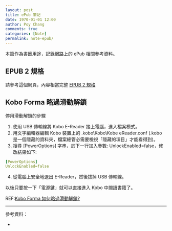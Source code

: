 ```yaml
---
layout: post
title: ePub 筆記
date: 1970-01-01 12:00
author: Poy Chang
comments: true
categories: [Note]
permalink: note-epub/
---
```


本篇作為書籤用途，記錄網路上的 ePub 相關參考資料。

## EPUB 2 規格

請參考這個網頁，內容相當完整 [EPUB 2 規格](https://sites.google.com/site/zhoubx/computer/epub/spec2)

## Kobo Forma 略過滑動解鎖

停用滑動解鎖的步驟

1. 使用 USB 傳輸線將 Kobo E-Reader 接上電腦，進入檔案模式。
2. 用文字編輯器編輯 Kobo 裝置上的 \.kobo\Kobo\Kobe eReader.conf  (\.kobo 是一個隱藏的資料夾，檔案總管必需要檢視「隱藏的項目」才能看得到)。
3. 搜尋 [PowerOptions] 字串，於下一行加入參數: UnlockEnabled=false，修改結果如下:
  ```yml
  [PowerOptions]
  UnlockEnabled=false
  ```
4. 從電腦上安全地退出 E-Reader，然後拔掉 USB 傳輸線。

以後只要按一下「電源鍵」就可以直接進入 Kobo 中閱讀書籍了。

REF:[Kobo Forma 如何略過滑動解鎖?](http://www.vixual.net/blog/archives/135)


---

參考資料：

- []()
